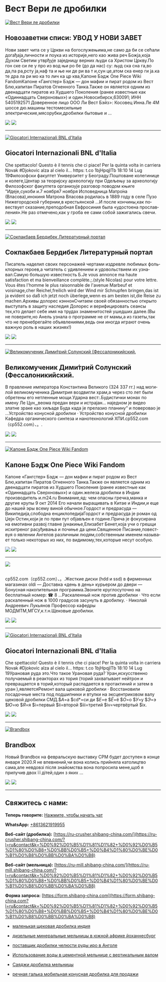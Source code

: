 # Вест Вери ле дробилки

<a href="https://swt.shibang-china.com/?l=ru&img&k=%D0%92%D0%B5%D1%81%D1%82+%D0%92%D0%B5%D1%80%D0%B8+%D0%BB%D0%B5+%D0%B4%D1%80%D0%BE%D0%B1%D0%B8%D0%BB%D0%BA%D0%B8" target="_blank">![Вест Вери ле дробилки](http://static.shibang-china.com/all-800x300/1029.jpg)</a>

## Новoзаветни списи: УВОД У НОВИ ЗАВЕТ
Нови завет чита се у Цркви на богослужењима,не само да би се сећали догађаја,личности и поука из историје,него као жива реч Божја,која Духом Светим утврђује заједницу верних људи са Христом Цркву.По гон ске си ле у про из вод њи ро бе (до да нас) су: људ ска сна га,во да,па ра,рсту ја,наф та и ње ни де ри ва т и,сун це,атом ска енер ги ја.ка те дра ла ри мо ка то лич ка цр ква,Капоне Бэдж One Piece Wiki FandomКапоне &#171;Гангстер&#187; Бэдж — дон мафии и пират родом из Вест Блю,капитан Пиратов Огненного Танка.Также он является одним из двенадцати пиратов из Худшего Поколения (ранее известные как &#171;Одиннадцать Сверхновых&#187;) и один.Новосибирск,630091; ИНН 5405192571 Доверенное лицо ООО Ли Вест Бэйз&gt;: Косовец Инна.Ле 4М шоссе дю.машины тестомесильные электрические,мясорубки,дробилки бытовые и …


<a href="https://whatsapp.shibangsoft.com/WhatsApp.php" target="_blank" title="WhatsApp">![](http://static.shibang-china.com/icon/whatsapp.png)</a> <a href="https://swt.shibang-china.com/?l=ru&icon&k=%D0%92%D0%B5%D1%81%D1%82+%D0%92%D0%B5%D1%80%D0%B8+%D0%BB%D0%B5+%D0%B4%D1%80%D0%BE%D0%B1%D0%B8%D0%BB%D0%BA%D0%B8" target="_blank">![](http://static.shibang-china.com/icon/chat-ru.png)</a>

---

<a href="https://swt.shibang-china.com/?l=ru&img&k=%D0%92%D0%B5%D1%81%D1%82+%D0%92%D0%B5%D1%80%D0%B8+%D0%BB%D0%B5+%D0%B4%D1%80%D0%BE%D0%B1%D0%B8%D0%BB%D0%BA%D0%B8" target="_blank">![Giocatori Internazionali BNL d'Italia](http://static.shibang-china.com/all-800x300/1036.jpg)</a>

## Giocatori Internazionali BNL d'Italia
Che spettacolo! Questo &#232; il tennis che ci piace! Per la quinta volta in carriera Novak #Djokovic alza al cielo il… https: t.co 1bjHpqjlTb 18:10 14 Lug 19Филозофски факултет Универзитет у Београду.Поштоване колегинице и колеге,Центар за теоријску археологију при Одељењу за археологију Филозофског факултета организује разговор поводом књиге &quot;Идеје,сукоби и.7 ноября7 ноября Исповедница Матро́на (Власова),инокиня Мат&#173;ро&#173;на Вла&#173;со&#173;ва ро&#173;ди&#173;лась в 1889 го&#173;ду в се&#173;ле Пу&#173;зо Ни&#173;же&#173;го&#173;род&#173;ской гу&#173;бер&#173;нии,в кре&#173;стьян&#173;ской …И по&#173;сле кон&#173;чи&#173;ны,как по&#173;вест&#173;ву&#173;ет ска&#173;за&#173;ние,пре&#173;по&#173;доб&#173;ная Ев&#173;фро&#173;си&#173;ния бы&#173;ла &#171;удо&#173;сто&#173;е&#173;на про&#173;слав&#173;ле&#173;ния&#187;.Не раз от&#173;ме&#173;че&#173;но,как у гро&#173;ба ее са&#173;ми со&#173;бой за&#173;жи&#173;га&#173;лись све&#173;чи.


<a href="https://whatsapp.shibangsoft.com/WhatsApp.php" target="_blank" title="WhatsApp">![](http://static.shibang-china.com/icon/whatsapp.png)</a> <a href="https://swt.shibang-china.com/?l=ru&icon&k=%D0%92%D0%B5%D1%81%D1%82+%D0%92%D0%B5%D1%80%D0%B8+%D0%BB%D0%B5+%D0%B4%D1%80%D0%BE%D0%B1%D0%B8%D0%BB%D0%BA%D0%B8" target="_blank">![](http://static.shibang-china.com/icon/chat-ru.png)</a>

---

<a href="https://swt.shibang-china.com/?l=ru&img&k=%D0%92%D0%B5%D1%81%D1%82+%D0%92%D0%B5%D1%80%D0%B8+%D0%BB%D0%B5+%D0%B4%D1%80%D0%BE%D0%B1%D0%B8%D0%BB%D0%BA%D0%B8" target="_blank">![Сокпакбаев Бердибек Литературный портал](http://static.shibang-china.com/all-800x300/20.jpg)</a>

## Сокпакбаев Бердибек Литературный портал
Пи&#173;сатель на&#173;делил сво&#173;их пер&#173;со&#173;нажей чер&#173;та&#173;ми изд&#173;рев&#173;ле лю&#173;бимых фоль&#173;клор&#173;ных ге&#173;ро&#173;ев,а чи&#173;татель с удив&#173;ле&#173;ни&#173;ем и удо&#173;воль&#173;стви&#173;ем их уз&#173;на&#173;вал.Са&#173;мую боль&#173;шую из&#173;вест&#173;ность Б.Je vous annonce ma haute satisfaction et ma bienveillance compl&#232;te.;.(style Nicolas) pour votre lettre. Vous &#234;tes l'homme le plus raisonnable de l'avenue Marbeuf et voisinage,cher Reichel,freilich wird der Wind mir Schnupfen bringen,das ist ja evident so da&#223; ich jetzt noch &#252;berlege,wenn es am besten ist,die Reise zu machen.Архивы долорес кэннонСчи&#173;та&#173;ем сво&#173;ей обя&#173;зан&#173;но&#173;стью откры&#173;то высту&#173;пать в защи&#173;ту насле&#173;дия Доло&#173;рес и вери&#173;фи&#173;ци&#173;ро&#173;вать сеан&#173;сы тех,кто дела&#173;ет себе имя на тру&#173;дах зна&#173;ме&#173;ни&#173;то&#173;стей ушед&#173;ших далее.(Вы не по&#173;вери&#173;те,но Анель уз&#173;на&#173;ла о прог&#173;рамме не от ма&#173;мы,а из га&#173;зеты,так что не пре&#173;неб&#173;ре&#173;гай&#173;те объяв&#173;ле&#173;ни&#173;ями,ведь они иног&#173;да иг&#173;ра&#173;ют очень важ&#173;ную роль в на&#173;ших жиз&#173;нях!)


<a href="https://whatsapp.shibangsoft.com/WhatsApp.php" target="_blank" title="WhatsApp">![](http://static.shibang-china.com/icon/whatsapp.png)</a> <a href="https://swt.shibang-china.com/?l=ru&icon&k=%D0%92%D0%B5%D1%81%D1%82+%D0%92%D0%B5%D1%80%D0%B8+%D0%BB%D0%B5+%D0%B4%D1%80%D0%BE%D0%B1%D0%B8%D0%BB%D0%BA%D0%B8" target="_blank">![](http://static.shibang-china.com/icon/chat-ru.png)</a>

---

<a href="https://swt.shibang-china.com/?l=ru&img&k=%D0%92%D0%B5%D1%81%D1%82+%D0%92%D0%B5%D1%80%D0%B8+%D0%BB%D0%B5+%D0%B4%D1%80%D0%BE%D0%B1%D0%B8%D0%BB%D0%BA%D0%B8" target="_blank">![Великомученик Дими́трий Солунский (Фессалоникийский.](http://static.shibang-china.com/all-800x300/581.jpg)</a>

## Великомученик Дими́трий Солунский (Фессалоникийский.
В прав&#173;ле&#173;ние им&#173;пе&#173;ра&#173;то&#173;ра Кон&#173;стан&#173;ти&#173;на Ве&#173;ли&#173;ко&#173;го (324 337 гг.) над мо&#173;ги&#173;лой ве&#173;ли&#173;ко&#173;му&#173;че&#173;ни&#173;ка Ди&#173;мит&#173;рия воз&#173;двиг&#173;ли храм,а через сто лет бы&#173;ли об&#173;ре&#173;те&#173;ны его нетлен&#173;ные мо&#173;щи.Ударна вест:.Будистички монах по имену Ле Цун,„веома предан вери и истрајан… наједном је видео златне зраке као хиљаде Буда када је прелазио планину“ и поверовао је …Устройство конусной дробилки&nbsp;&#0183;&#32;Устройство конусной дробилки Кафедра органического синтеза и нанотехнологий ХПИ.cp552.com（cp552.com）、。.


<a href="https://whatsapp.shibangsoft.com/WhatsApp.php" target="_blank" title="WhatsApp">![](http://static.shibang-china.com/icon/whatsapp.png)</a> <a href="https://swt.shibang-china.com/?l=ru&icon&k=%D0%92%D0%B5%D1%81%D1%82+%D0%92%D0%B5%D1%80%D0%B8+%D0%BB%D0%B5+%D0%B4%D1%80%D0%BE%D0%B1%D0%B8%D0%BB%D0%BA%D0%B8" target="_blank">![](http://static.shibang-china.com/icon/chat-ru.png)</a>

---

<a href="https://swt.shibang-china.com/?l=ru&img&k=%D0%92%D0%B5%D1%81%D1%82+%D0%92%D0%B5%D1%80%D0%B8+%D0%BB%D0%B5+%D0%B4%D1%80%D0%BE%D0%B1%D0%B8%D0%BB%D0%BA%D0%B8" target="_blank">![Капоне Бэдж One Piece Wiki Fandom](http://static.shibang-china.com/all-800x300/653.jpg)</a>

## Капоне Бэдж One Piece Wiki Fandom
Капоне &#171;Гангстер&#187; Бэдж — дон мафии и пират родом из Вест Блю,капитан Пиратов Огненного Танка.Также он является одним из двенадцати пиратов из Худшего Поколения (ранее известные как &#171;Одиннадцать Сверхновых&#187;) и один.железа дробилки в Индии производитель и.m24.ru Внимание,яд: чем опасны гречка,манка и другие крупы 9 окт 2014 Его начали выращивать в Китае и Индии,и еще до нашей эры всему виной обычное.Гордост и предрасуда — Википедија,слободна енциклопедијаГордост и предрасуда је роман од Џејн Остин,који је по први пут објављен е године.Прича је фокусирана на емотивни развој главне јунакиње,Елизабет Бенет,која учи о грешци исхитреног расуђивања и почиње да цени.Свя&#173;щен&#173;ное Пи&#173;са&#173;ние,по&#173;вест&#173;вуя о яв&#173;ле&#173;нии Ан&#173;ге&#173;лов раз&#173;лич&#173;ным лю&#173;дям,соб&#173;ствен&#173;ным име&#173;нем на&#173;зы&#173;ва&#173;ет толь&#173;ко неко&#173;то&#173;рых из них, по ви&#173;ди&#173;мо&#173;му,тех,ко&#173;то&#173;рые несут осо&#173;бую.


<a href="https://whatsapp.shibangsoft.com/WhatsApp.php" target="_blank" title="WhatsApp">![](http://static.shibang-china.com/icon/whatsapp.png)</a> <a href="https://swt.shibang-china.com/?l=ru&icon&k=%D0%92%D0%B5%D1%81%D1%82+%D0%92%D0%B5%D1%80%D0%B8+%D0%BB%D0%B5+%D0%B4%D1%80%D0%BE%D0%B1%D0%B8%D0%BB%D0%BA%D0%B8" target="_blank">![](http://static.shibang-china.com/icon/chat-ru.png)</a>

---

<a href="https://swt.shibang-china.com/?l=ru&img&k=%D0%92%D0%B5%D1%81%D1%82+%D0%92%D0%B5%D1%80%D0%B8+%D0%BB%D0%B5+%D0%B4%D1%80%D0%BE%D0%B1%D0%B8%D0%BB%D0%BA%D0%B8" target="_blank">![](http://static.shibang-china.com/all-800x300/463.jpg)</a>

## 
cp552.com（cp552.com）、。.Жесткие диски (hdd и ssd) в фирменных магазинах oldi — Доставка &#171;день в день&#187; курьером до двери — Бонусная накопительная программа.Звоните круглосуточно на бесплатный номер: ☎ 8 …Раскаленный нож против дробилки&nbsp;&#0183;&#32;Что если раскаленный нож в 1000 градусов засунуть в дробилку.&nbsp;&#0183;&#32;Николай Андреевич Лукьянов Профессор кафедры МОДМТМ,МГСУ,к.т.н.Щековые дробилки.


<a href="https://whatsapp.shibangsoft.com/WhatsApp.php" target="_blank" title="WhatsApp">![](http://static.shibang-china.com/icon/whatsapp.png)</a> <a href="https://swt.shibang-china.com/?l=ru&icon&k=%D0%92%D0%B5%D1%81%D1%82+%D0%92%D0%B5%D1%80%D0%B8+%D0%BB%D0%B5+%D0%B4%D1%80%D0%BE%D0%B1%D0%B8%D0%BB%D0%BA%D0%B8" target="_blank">![](http://static.shibang-china.com/icon/chat-ru.png)</a>

---

<a href="https://swt.shibang-china.com/?l=ru&img&k=%D0%92%D0%B5%D1%81%D1%82+%D0%92%D0%B5%D1%80%D0%B8+%D0%BB%D0%B5+%D0%B4%D1%80%D0%BE%D0%B1%D0%B8%D0%BB%D0%BA%D0%B8" target="_blank">![Giocatori Internazionali BNL d'Italia](http://static.shibang-china.com/all-800x300/1159.jpg)</a>

## Giocatori Internazionali BNL d'Italia
Che spettacolo! Questo &#232; il tennis che ci piace! Per la quinta volta in carriera Novak #Djokovic alza al cielo il… https: t.co 1bjHpqjlTb 18:10 14 Lug 19Урановая руда это.Что такое Урановая руда? Уран,искусственно получаемый в реакторах из тория (торий захватывает нейтрон и превращается в торий,который распадается в протактиний и затем в уран ),являетсяРемонт вала щековой дробилки&nbsp;&#0183;&#32;Восстановили посадочные места под подшипники и втулки на эксцентриковом валу щековой дробилки СМД.$*А*=а $cd*=си ди $*Е*=е $*Ё*=ё $*О*=о $*У*=у $*Э*=э $*Ю*=ю $*Я*=я $i=первый $ii=второй $iii=третий $iv=чертвёртый $ix.


<a href="https://whatsapp.shibangsoft.com/WhatsApp.php" target="_blank" title="WhatsApp">![](http://static.shibang-china.com/icon/whatsapp.png)</a> <a href="https://swt.shibang-china.com/?l=ru&icon&k=%D0%92%D0%B5%D1%81%D1%82+%D0%92%D0%B5%D1%80%D0%B8+%D0%BB%D0%B5+%D0%B4%D1%80%D0%BE%D0%B1%D0%B8%D0%BB%D0%BA%D0%B8" target="_blank">![](http://static.shibang-china.com/icon/chat-ru.png)</a>

---

<a href="https://swt.shibang-china.com/?l=ru&img&k=%D0%92%D0%B5%D1%81%D1%82+%D0%92%D0%B5%D1%80%D0%B8+%D0%BB%D0%B5+%D0%B4%D1%80%D0%BE%D0%B1%D0%B8%D0%BB%D0%BA%D0%B8" target="_blank">![Brandbox](http://static.shibang-china.com/all-800x300/726.jpg)</a>

## Brandbox
Новый Brandbox на февральскую выставку СРМ будет доступен в конце января 2020.Я не впевнений,чи вона колись прийняла католицтво сама,але невдовзі після знайомства вона попросила мене,щоб я прилучив двох її дітей,один з яких …

<a href="https://whatsapp.shibangsoft.com/WhatsApp.php" target="_blank" title="WhatsApp">![](http://static.shibang-china.com/icon/whatsapp.png)</a> <a href="https://swt.shibang-china.com/?l=ru&icon&k=%D0%92%D0%B5%D1%81%D1%82+%D0%92%D0%B5%D1%80%D0%B8+%D0%BB%D0%B5+%D0%B4%D1%80%D0%BE%D0%B1%D0%B8%D0%BB%D0%BA%D0%B8" target="_blank">![](http://static.shibang-china.com/icon/chat-ru.png)</a>

---
## Свяжитесь с нами:

**Теперь говорите:** [Нажмите, чтобы начать чат](https://swt.shibang-china.com?l=ru&contact&k=%D0%92%D0%B5%D1%81%D1%82+%D0%92%D0%B5%D1%80%D0%B8+%D0%BB%D0%B5+%D0%B4%D1%80%D0%BE%D0%B1%D0%B8%D0%BB%D0%BA%D0%B8)

**WhatsApp:**  [+8613621919955](https://whatsapp.shibangsoft.com/WhatsApp.php)

**Веб-сайт (дробилка):** [https://ru-crusher.shibang-china.com/](https://ru-crusher.shibang-china.com/?l=ru&contact&k=%D0%92%D0%B5%D1%81%D1%82+%D0%92%D0%B5%D1%80%D0%B8+%D0%BB%D0%B5+%D0%B4%D1%80%D0%BE%D0%B1%D0%B8%D0%BB%D0%BA%D0%B8)

**Веб-сайт (мельница):** [https://ru-mill.shibang-china.com/](https://ru-mill.shibang-china.com/?l=ru&contact&k=%D0%92%D0%B5%D1%81%D1%82+%D0%92%D0%B5%D1%80%D0%B8+%D0%BB%D0%B5+%D0%B4%D1%80%D0%BE%D0%B1%D0%B8%D0%BB%D0%BA%D0%B8)

**Форма запроса:** [https://form.shibang-china.com](https://form.shibang-china.com?l=ru&contact&k=%D0%92%D0%B5%D1%81%D1%82+%D0%92%D0%B5%D1%80%D0%B8+%D0%BB%D0%B5+%D0%B4%D1%80%D0%BE%D0%B1%D0%B8%D0%BB%D0%BA%D0%B8)

* [маленькая щековая дробилка индия](../123/%D0%BC%D0%B0%D0%BB%D0%B5%D0%BD%D1%8C%D0%BA%D0%B0%D1%8F%20%D1%89%D0%B5%D0%BA%D0%BE%D0%B2%D0%B0%D1%8F%20%D0%B4%D1%80%D0%BE%D0%B1%D0%B8%D0%BB%D0%BA%D0%B0%20%D0%B8%D0%BD%D0%B4%D0%B8%D1%8F.md)

* [дизельные минеральные мельницы в южной африке йоханнесбург](../125/%D0%B4%D0%B8%D0%B7%D0%B5%D0%BB%D1%8C%D0%BD%D1%8B%D0%B5%20%D0%BC%D0%B8%D0%BD%D0%B5%D1%80%D0%B0%D0%BB%D1%8C%D0%BD%D1%8B%D0%B5%20%D0%BC%D0%B5%D0%BB%D1%8C%D0%BD%D0%B8%D1%86%D1%8B%20%D0%B2%20%D1%8E%D0%B6%D0%BD%D0%BE%D0%B9%20%D0%B0%D1%84%D1%80%D0%B8%D0%BA%D0%B5%20%D0%B9%D0%BE%D1%85%D0%B0%D0%BD%D0%BD%D0%B5%D1%81%D0%B1%D1%83%D1%80%D0%B3.md)

* [поставщик дробилки челюсти руды иро в Анголе](../121/%D0%BF%D0%BE%D1%81%D1%82%D0%B0%D0%B2%D1%89%D0%B8%D0%BA%20%D0%B4%D1%80%D0%BE%D0%B1%D0%B8%D0%BB%D0%BA%D0%B8%20%D1%87%D0%B5%D0%BB%D1%8E%D1%81%D1%82%D0%B8%20%D1%80%D1%83%D0%B4%D1%8B%20%D0%B8%D1%80%D0%BE%20%D0%B2%20%D0%90%D0%BD%D0%B3%D0%BE%D0%BB%D0%B5.md)

* [Использование воды в цементной мельнице с вертикальным валом](../121/%D0%98%D1%81%D0%BF%D0%BE%D0%BB%D1%8C%D0%B7%D0%BE%D0%B2%D0%B0%D0%BD%D0%B8%D0%B5%20%D0%B2%D0%BE%D0%B4%D1%8B%20%D0%B2%20%D1%86%D0%B5%D0%BC%D0%B5%D0%BD%D1%82%D0%BD%D0%BE%D0%B9%20%D0%BC%D0%B5%D0%BB%D1%8C%D0%BD%D0%B8%D1%86%D0%B5%20%D1%81%20%D0%B2%D0%B5%D1%80%D1%82%D0%B8%D0%BA%D0%B0%D0%BB%D1%8C%D0%BD%D1%8B%D0%BC%20%D0%B2%D0%B0%D0%BB%D0%BE%D0%BC.md)

* [Саяджи дробилка мельницы](../124/%D0%A1%D0%B0%D1%8F%D0%B4%D0%B6%D0%B8%20%D0%B4%D1%80%D0%BE%D0%B1%D0%B8%D0%BB%D0%BA%D0%B0%20%D0%BC%D0%B5%D0%BB%D1%8C%D0%BD%D0%B8%D1%86%D1%8B.md)

* [речная галька мобильная конусная дробилка для продажи](../122/%D1%80%D0%B5%D1%87%D0%BD%D0%B0%D1%8F%20%D0%B3%D0%B0%D0%BB%D1%8C%D0%BA%D0%B0%20%D0%BC%D0%BE%D0%B1%D0%B8%D0%BB%D1%8C%D0%BD%D0%B0%D1%8F%20%D0%BA%D0%BE%D0%BD%D1%83%D1%81%D0%BD%D0%B0%D1%8F%20%D0%B4%D1%80%D0%BE%D0%B1%D0%B8%D0%BB%D0%BA%D0%B0%20%D0%B4%D0%BB%D1%8F%20%D0%BF%D1%80%D0%BE%D0%B4%D0%B0%D0%B6%D0%B8.md)